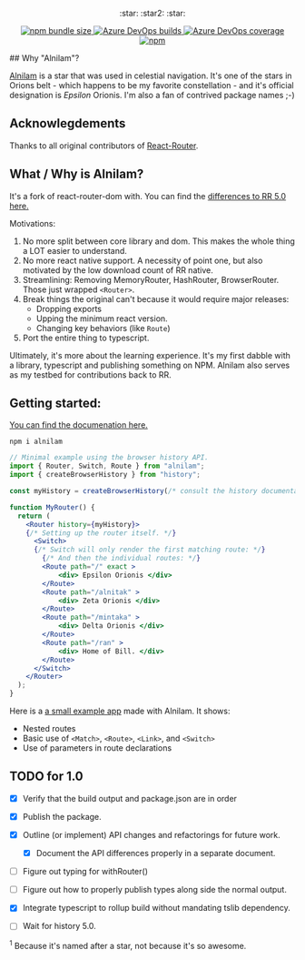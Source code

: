 <p align="center"> :star: :star2: :star: </p>
<p align="center">
<a href="https://bundlephobia.com/result?p=alnilam">
	<img alt="npm bundle size" src="https://img.shields.io/bundlephobia/min/alnilam.svg?style=flat-square">
</a>
<a href="https://dev.azure.com/StringEpsilon/StringEpsilon/_build?definitionId=1&_a=summary" >
	<img alt="Azure DevOps builds" src="https://img.shields.io/azure-devops/build/StringEpsilon/StringEpsilon/1.svg?style=flat-square">
<a>
<a href="https://dev.azure.com/StringEpsilon/StringEpsilon/_build?definitionId=1&_a=summary" >
	<img alt="Azure DevOps coverage" src="https://img.shields.io/azure-devops/coverage/StringEpsilon/StringEpsilon/1.svg?style=flat-square">
</a>
<a href="https://www.npmjs.com/package/alnilam">
	<img alt="npm" src="https://img.shields.io/npm/v/alnilam.svg?style=flat-square">
</a>
</p>
## Why "Alnilam"?

[Alnilam](https://en.wikipedia.org/wiki/Alnilam) is a star that was used in celestial
navigation. It's one of the stars in Orions belt - which happens to be my
favorite constellation - and it's official designation is *Epsilon* Orionis.
I'm also a fan of contrived package names ;-)

## Acknowlegdements

Thanks to all original contributors of [React-Router](https://github.com/ReactTraining/react-router).

## What / Why is Alnilam?

It's a fork of react-router-dom with. You can find the [differences to RR 5.0 here.](./docs/differences.md)

Motivations:

1. No more split between core library and dom. This makes the whole thing a LOT easier to understand.
2. No more react native support. A necessity of point one, but also motivated by the low download count of RR native.
3. Streamlining: Removing MemoryRouter, HashRouter, BrowserRouter. Those just wrapped ```<Router>```.
4. Break things the original can't because it would require major releases:
	* Dropping exports
	* Upping the minimum react version.
	* Changing key behaviors (like ```Route```)
5. Port the entire thing to typescript.

Ultimately, it's more about the learning experience. It's my first dabble with a library, typescript and publishing something on NPM. Alnilam also serves as my testbed for contributions back to RR.

## Getting started:

[You can find the documenation here.](./docs/readme.md)

```npm i alnilam```

```jsx
// Minimal example using the browser history API.
import { Router, Switch, Route } from "alnilam";
import { createBrowserHistory } from "history";

const myHistory = createBrowserHistory(/* consult the history documentation for your options here*/);

function MyRouter() {
  return (
    <Router history={myHistory}>
    {/* Setting up the router itself. */}
      <Switch>
      {/* Switch will only render the first matching route: */}
        {/* And then the individual routes: */}
		<Route path="/" exact >
			<div> Epsilon Orionis </div>
		</Route>
		<Route path="/alnitak" >
			<div> Zeta Orionis </div>
		</Route>
		<Route path="/mintaka" >
			<div> Delta Orionis </div>
		</Route>
		<Route path="/ran" >
			<div> Home of Bill. </div>
		</Route>
      </Switch>
    </Router>
  );
}
```
Here is a [a small example app](https://codesandbox.io/s/kkw61p4lno) made with Alnilam. It shows:
* Nested routes
* Basic use of ```<Match>```, ```<Route>```, ```<Link>```, and ```<Switch>```
* Use of parameters in route declarations


## TODO for 1.0

* [x] Verify that the build output and package.json are in order
* [x] Publish the package.
* [x] Outline (or implement) API changes and refactorings for future work.
	* [x] Document the API differences properly in a separate document.
* [ ] Figure out typing for withRouter()
* [ ] Figure out how to properly publish types along side the normal output.
* [x] Integrate typescript to rollup build without mandating tslib dependency.
* [ ] Wait for history 5.0.


<a id="footnote"><sup>1</sup></a> Because it's named after a star, not because it's so awesome.
